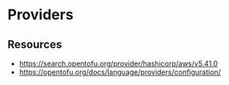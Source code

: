 # Providers

## Resources
- https://search.opentofu.org/provider/hashicorp/aws/v5.41.0
- https://opentofu.org/docs/language/providers/configuration/